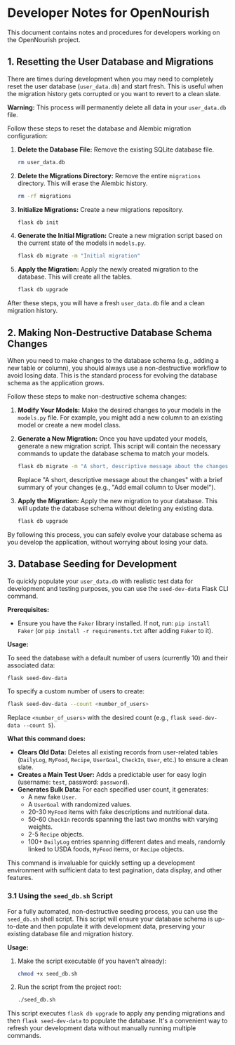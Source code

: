 # Developer Notes for OpenNourish

This document contains notes and procedures for developers working on the OpenNourish project.

## 1. Resetting the User Database and Migrations

There are times during development when you may need to completely reset the user database (`user_data.db`) and start fresh. This is useful when the migration history gets corrupted or you want to revert to a clean slate.

**Warning:** This process will permanently delete all data in your `user_data.db` file.

Follow these steps to reset the database and Alembic migration configuration:

1.  **Delete the Database File:**
    Remove the existing SQLite database file.
    ```bash
    rm user_data.db
    ```

2.  **Delete the Migrations Directory:**
    Remove the entire `migrations` directory. This will erase the Alembic history.
    ```bash
    rm -rf migrations
    ```

3.  **Initialize Migrations:**
    Create a new migrations repository.
    ```bash
    flask db init
    ```

4.  **Generate the Initial Migration:**
    Create a new migration script based on the current state of the models in `models.py`.
    ```bash
    flask db migrate -m "Initial migration"
    ```

5.  **Apply the Migration:**
    Apply the newly created migration to the database. This will create all the tables.
    ```bash
    flask db upgrade
    ```

After these steps, you will have a fresh `user_data.db` file and a clean migration history.

## 2. Making Non-Destructive Database Schema Changes

When you need to make changes to the database schema (e.g., adding a new table or column), you should always use a non-destructive workflow to avoid losing data. This is the standard process for evolving the database schema as the application grows.

Follow these steps to make non-destructive schema changes:

1.  **Modify Your Models:**
    Make the desired changes to your models in the `models.py` file. For example, you might add a new column to an existing model or create a new model class.

2.  **Generate a New Migration:**
    Once you have updated your models, generate a new migration script. This script will contain the necessary commands to update the database schema to match your models.
    ```bash
    flask db migrate -m "A short, descriptive message about the changes"
    ```
    Replace "A short, descriptive message about the changes" with a brief summary of your changes (e.g., "Add email column to User model").

3.  **Apply the Migration:**
    Apply the new migration to your database. This will update the database schema without deleting any existing data.
    ```bash
    flask db upgrade
    ```

By following this process, you can safely evolve your database schema as you develop the application, without worrying about losing your data.

## 3. Database Seeding for Development

To quickly populate your `user_data.db` with realistic test data for development and testing purposes, you can use the `seed-dev-data` Flask CLI command.

**Prerequisites:**

*   Ensure you have the `Faker` library installed. If not, run: `pip install Faker` (or `pip install -r requirements.txt` after adding `Faker` to it).

**Usage:**

To seed the database with a default number of users (currently 10) and their associated data:

```bash
flask seed-dev-data
```

To specify a custom number of users to create:

```bash
flask seed-dev-data --count <number_of_users>
```

Replace `<number_of_users>` with the desired count (e.g., `flask seed-dev-data --count 5`).

**What this command does:**

*   **Clears Old Data:** Deletes all existing records from user-related tables (`DailyLog`, `MyFood`, `Recipe`, `UserGoal`, `CheckIn`, `User`, etc.) to ensure a clean slate.
*   **Creates a Main Test User:** Adds a predictable user for easy login (username: `test`, password: `password`).
*   **Generates Bulk Data:** For each specified user count, it generates:
    *   A new fake `User`.
    *   A `UserGoal` with randomized values.
    *   20-30 `MyFood` items with fake descriptions and nutritional data.
    *   50-60 `CheckIn` records spanning the last two months with varying weights.
    *   2-5 `Recipe` objects.
    *   100+ `DailyLog` entries spanning different dates and meals, randomly linked to USDA foods, `MyFood` items, or `Recipe` objects.

This command is invaluable for quickly setting up a development environment with sufficient data to test pagination, data display, and other features.

### 3.1 Using the `seed_db.sh` Script

For a fully automated, non-destructive seeding process, you can use the `seed_db.sh` shell script. This script will ensure your database schema is up-to-date and then populate it with development data, preserving your existing database file and migration history.

**Usage:**

1.  Make the script executable (if you haven't already):
    ```bash
    chmod +x seed_db.sh
    ```
2.  Run the script from the project root:
    ```bash
    ./seed_db.sh
    ```

This script executes `flask db upgrade` to apply any pending migrations and then `flask seed-dev-data` to populate the database. It's a convenient way to refresh your development data without manually running multiple commands.
